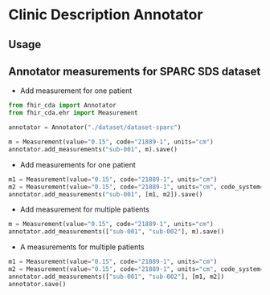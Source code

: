 # Clinic Description Annotator

## Usage

## Annotator measurements for SPARC SDS dataset

- Add measurement for one patient
```py
from fhir_cda import Annotator
from fhir_cda.ehr import Measurement

annotator = Annotator("./dataset/dataset-sparc")

m = Measurement(value="0.15", code="21889-1", units="cm")
annotator.add_measurements("sub-001", m).save()
```
- Add measurements for one patient
```py
m1 = Measurement(value="0.15", code="21889-1", units="cm")
m2 = Measurement(value="0.15", code="21889-1", units="cm", code_system="http://loinc.org", units_system="http://unitsofmeasure.org")
annotator.add_measurements("sub-001", [m1, m2]).save()
```

- Add measurement for multiple patients
```py
m = Measurement(value="0.15", code="21889-1", units="cm")
annotator.add_measurements(["sub-001", "sub-002"], m).save()
```

- A measurements for multiple patients

```py
m1 = Measurement(value="0.15", code="21889-1", units="cm")
m2 = Measurement(value="0.15", code="21889-1", units="cm", code_system="http://loinc.org", units_system="http://unitsofmeasure.org")
annotator.add_measurements(["sub-001", "sub-002"], [m1, m2])
annotator.save()
```